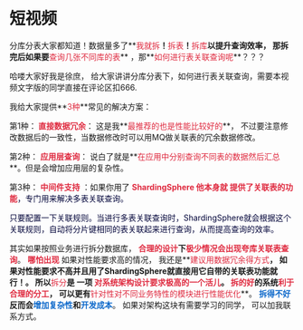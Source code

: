 # 短视频

分库分表大家都知道！数据量多了**<font style="color:#DF2A3F;">我就拆</font>**！**<font style="color:#DF2A3F;">拆表</font>**！**<font style="color:#DF2A3F;">拆库</font>**以提升查询效率， 那拆完后如果要**<font style="color:#DF2A3F;">查询几张不同库的表</font>**  ，那**<font style="color:#DF2A3F;">如何进行表关联查询呢</font>**？？？

哈喽大家好我是徐庶， 给大家讲讲分库分表下，如何进行表关联查询，需要本视频文字版的同学直接在评论区扣666.

我给大家提供**<font style="color:#DF2A3F;">3种</font>**常见的解决方案：

第1种：**<font style="color:#DF2A3F;">  直接数据冗余</font>**： 这是我**<font style="color:#DF2A3F;">最推荐的也是性能比较好的</font>**，  不过要注意修改数据后的一致性，当数据修改时可以用MQ做关联表的冗余数据修改。

第2种： **<font style="color:#DF2A3F;"> 应用层查询</font>**：  说白了就是**<font style="color:#DF2A3F;">在应用中分别查询不同表的数据然后汇总</font>**。但是会增加应用层的复杂性。  

第3种： **<font style="color:#DF2A3F;">中间件支持</font>**  ：如果你用了 **<font style="color:#DF2A3F;">ShardingSphere 他本身就 提供了关联表的功能</font>**<font style="color:rgb(5, 7, 59);background-color:rgb(253, 253, 254);">，专门用来解决多表关联查询。</font>

<font style="color:rgb(5, 7, 59);background-color:rgb(253, 253, 254);"> 只要配置一下关联规则。当进行多表关联查询时，ShardingSphere就会根据这个关联规则，自动将分片键相同的表关联起来进行查询，从而提高查询的效率。</font>

其实如果按照业务进行拆分数据库，  **<font style="color:#DF2A3F;">合理的设计</font>**下**<font style="color:#DF2A3F;">极少情况会出现夸库关联表查询</font>**。  **<font style="color:#DF2A3F;">哪怕出现</font>** 如果对性能要求高的情况， 我还是**<font style="color:#DF2A3F;">建议用数据冗余得方式</font>**，  如果对性能要求不高并且用了ShardingSphere就直接用它自带的关联表功能就行！。      所以**<font style="color:#DF2A3F;">拆分</font>**是 一项  **<font style="color:#DF2A3F;">对系统架构设计要求极高的一个活儿</font>**。  **<font style="color:#DF2A3F;">拆的好</font>**的系统**<font style="color:#DF2A3F;">利于合理的分工</font>**， 可以更有**<font style="color:#DF2A3F;">针对性对不同业务特性的模块进行性能优化</font>**。   **<font style="color:#0C68CA;">拆得不好</font>**反而会**<font style="color:#0C68CA;">增加复杂性</font>**和**<font style="color:#0C68CA;">开发成本</font>**。  如果对架构这块有需要学习的同学， 可以加我联系方式。
